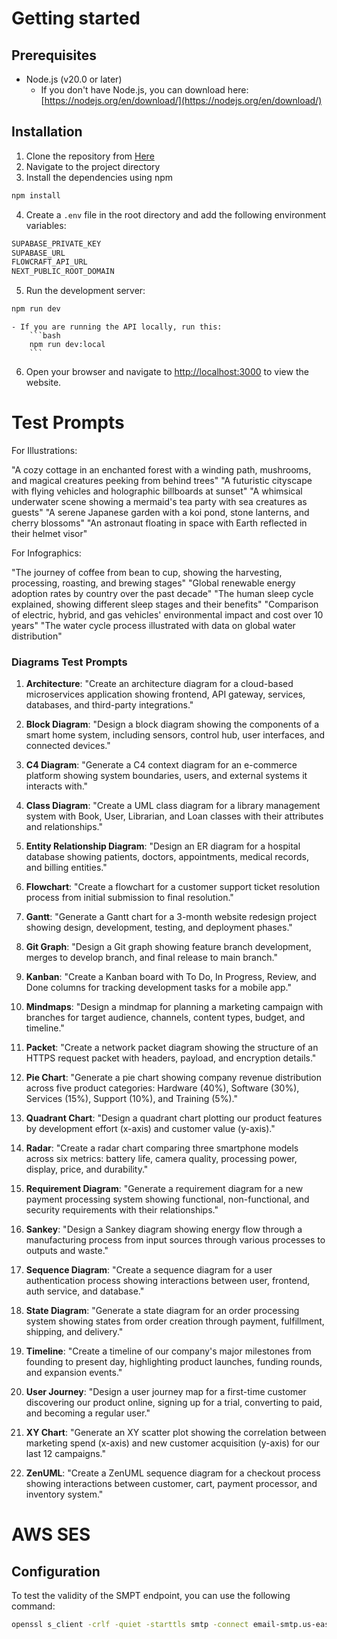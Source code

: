 # Getting started

## Prerequisites
- Node.js (v20.0 or later)
    - If you don't have Node.js, you can download here: [https://nodejs.org/en/download/](https://nodejs.org/en/download/)

## Installation
1. Clone the repository from [Here](https://github.com/shagunmistry/FlowCraft)
2. Navigate to the project directory
3. Install the dependencies using npm
```bash
npm install
```
4. Create a `.env` file in the root directory and add the following environment variables:
```bash
SUPABASE_PRIVATE_KEY
SUPABASE_URL
FLOWCRAFT_API_URL
NEXT_PUBLIC_ROOT_DOMAIN
```
5. Run the development server:
```bash
npm run dev
```
    - If you are running the API locally, run this:
        ```bash
        npm run dev:local
        ```
6. Open your browser and navigate to [http://localhost:3000](http://localhost:3000) to view the website.

# Test Prompts
For Illustrations:

"A cozy cottage in an enchanted forest with a winding path, mushrooms, and magical creatures peeking from behind trees"
"A futuristic cityscape with flying vehicles and holographic billboards at sunset"
"A whimsical underwater scene showing a mermaid's tea party with sea creatures as guests"
"A serene Japanese garden with a koi pond, stone lanterns, and cherry blossoms"
"An astronaut floating in space with Earth reflected in their helmet visor"

For Infographics:

"The journey of coffee from bean to cup, showing the harvesting, processing, roasting, and brewing stages"
"Global renewable energy adoption rates by country over the past decade"
"The human sleep cycle explained, showing different sleep stages and their benefits"
"Comparison of electric, hybrid, and gas vehicles' environmental impact and cost over 10 years"
"The water cycle process illustrated with data on global water distribution"

### Diagrams Test Prompts


1. **Architecture**:
   "Create an architecture diagram for a cloud-based microservices application showing frontend, API gateway, services, databases, and third-party integrations."

2. **Block Diagram**:
   "Design a block diagram showing the components of a smart home system, including sensors, control hub, user interfaces, and connected devices."

3. **C4 Diagram**:
   "Generate a C4 context diagram for an e-commerce platform showing system boundaries, users, and external systems it interacts with."

4. **Class Diagram**:
   "Create a UML class diagram for a library management system with Book, User, Librarian, and Loan classes with their attributes and relationships."

5. **Entity Relationship Diagram**:
   "Design an ER diagram for a hospital database showing patients, doctors, appointments, medical records, and billing entities."

6. **Flowchart**:
   "Create a flowchart for a customer support ticket resolution process from initial submission to final resolution."

7. **Gantt**:
   "Generate a Gantt chart for a 3-month website redesign project showing design, development, testing, and deployment phases."

8. **Git Graph**:
   "Design a Git graph showing feature branch development, merges to develop branch, and final release to main branch."

9. **Kanban**:
   "Create a Kanban board with To Do, In Progress, Review, and Done columns for tracking development tasks for a mobile app."

10. **Mindmaps**:
    "Design a mindmap for planning a marketing campaign with branches for target audience, channels, content types, budget, and timeline."

11. **Packet**:
    "Create a network packet diagram showing the structure of an HTTPS request packet with headers, payload, and encryption details."

12. **Pie Chart**:
    "Generate a pie chart showing company revenue distribution across five product categories: Hardware (40%), Software (30%), Services (15%), Support (10%), and Training (5%)."

13. **Quadrant Chart**:
    "Design a quadrant chart plotting our product features by development effort (x-axis) and customer value (y-axis)."

14. **Radar**:
    "Create a radar chart comparing three smartphone models across six metrics: battery life, camera quality, processing power, display, price, and durability."

15. **Requirement Diagram**:
    "Generate a requirement diagram for a new payment processing system showing functional, non-functional, and security requirements with their relationships."

16. **Sankey**:
    "Design a Sankey diagram showing energy flow through a manufacturing process from input sources through various processes to outputs and waste."

17. **Sequence Diagram**:
    "Create a sequence diagram for a user authentication process showing interactions between user, frontend, auth service, and database."

18. **State Diagram**:
    "Generate a state diagram for an order processing system showing states from order creation through payment, fulfillment, shipping, and delivery."

19. **Timeline**:
    "Create a timeline of our company's major milestones from founding to present day, highlighting product launches, funding rounds, and expansion events."

20. **User Journey**:
    "Design a user journey map for a first-time customer discovering our product online, signing up for a trial, converting to paid, and becoming a regular user."

21. **XY Chart**:
    "Generate an XY scatter plot showing the correlation between marketing spend (x-axis) and new customer acquisition (y-axis) for our last 12 campaigns."

22. **ZenUML**:
    "Create a ZenUML sequence diagram for a checkout process showing interactions between customer, cart, payment processor, and inventory system."

# AWS SES
## Configuration
To test the validity of the SMPT endpoint, you can use the following command:
```bash
openssl s_client -crlf -quiet -starttls smtp -connect email-smtp.us-east-1.amazonaws.com:587
```
